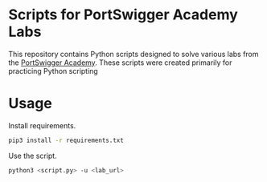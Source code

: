 # Scripts for PortSwigger Academy Labs

This repository contains Python scripts designed to solve various labs from the [PortSwigger Academy](https://portswigger.net/web-security). These scripts were created primarily for practicing Python scripting

# Usage

Install requirements.
```bash
pip3 install -r requirements.txt
```
Use the script.
```bash
python3 <script.py> -u <lab_url> 
```
